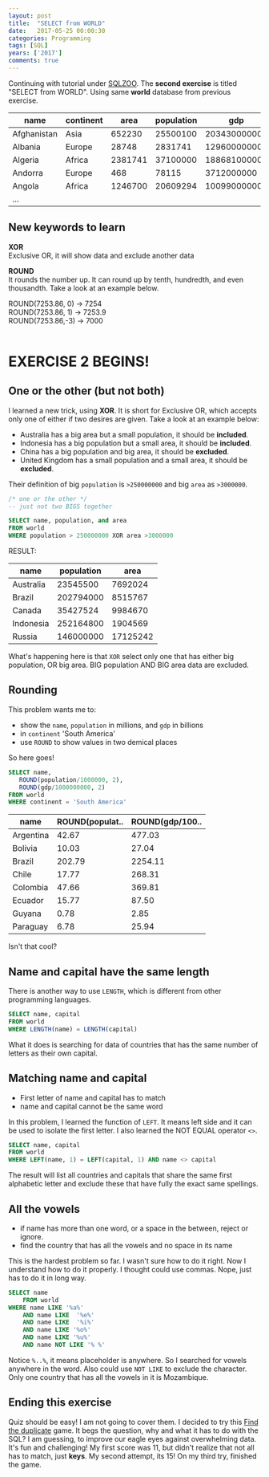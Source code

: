 ```yaml
---
layout: post
title:  "SELECT from WORLD"
date:   2017-05-25 00:00:30
categories: Programming
tags: [SQL]
years: ['2017']
comments: true
---
```


Continuing with tutorial under [SQLZOO][SQLZOO]. The <strong>second exercise</strong> is titled "SELECT from WORLD". Using same <strong>world</strong> database from previous exercise.

| name | continent | area | population | gdp |
|-------|-------|-------|-------|-------|
| Afghanistan | Asia | 652230 | 25500100 | 20343000000 |
| Albania | Europe | 28748 | 2831741 | 12960000000 |
| Algeria | Africa | 2381741 | 37100000 | 188681000000 |
| Andorra | Europe | 468 | 78115 | 3712000000 |
| Angola | Africa | 1246700 | 20609294 | 100990000000 |
| ... |


## New keywords to learn

<strong>XOR</strong><br>
Exclusive OR, it will show data and exclude another data

<strong>ROUND</strong><br>
It rounds the number up. It can round up by tenth, hundredth, and even thousandth. Take a look at an example below.

ROUND(7253.86, 0)    ->  7254 <br>
ROUND(7253.86, 1)    ->  7253.9 <br>
ROUND(7253.86,-3)    ->  7000 <br>
<br>

# EXERCISE 2 BEGINS!

## One or the other (but not both)
I learned a new trick, using <strong>XOR</strong>. It is short for Exclusive OR, which accepts only one of either if two desires are given. Take a look at an example below:

- Australia has a big area but a small population, it should be <strong>included</strong>.
- Indonesia has a big population but a small area, it should be <strong>included</strong>.
- China has a big population and big area, it should be <strong>excluded</strong>.
- United Kingdom has a small population and a small area, it should be <strong>excluded</strong>.

Their definition of big `population` is `>250000000` and big `area` as `>3000000`.

```sql
/* one or the other */
-- just not two BIGS together

SELECT name, population, and area
FROM world
WHERE population > 250000000 XOR area >3000000
```

RESULT:

| name | population | area |
|-------|-------|-------|
| Australia | 23545500 | 7692024 |
| Brazil | 202794000 | 8515767 |
| Canada | 35427524 | 9984670 |
| Indonesia | 252164800 | 1904569 |
| Russia | 146000000 | 17125242 |

What's happening here is that `XOR` select only one that has either big population, OR big area. BIG population AND BIG area data are excluded.

## Rounding

This problem wants me to:
- show the `name`, `population` in millions, and `gdp` in billions
- in `continent` 'South America'
- use `ROUND` to show values in two demical places

So here goes!

```sql
SELECT name,
   ROUND(population/1000000, 2),
   ROUND(gdp/1000000000, 2)
FROM world
WHERE continent = 'South America'
```

| name | ROUND(populat.. | ROUND(gdp/100.. |
|-------|-------|-------|
| Argentina | 42.67 | 477.03 |
| Bolivia |	10.03 | 27.04 |
| Brazil | 202.79 | 2254.11 |
| Chile | 17.77 | 268.31 |
| Colombia | 47.66 | 369.81 |
| Ecuador | 15.77 | 87.50 |
| Guyana | 0.78 | 2.85 |
| Paraguay | 6.78 |	25.94 |

Isn't that cool?


## Name and capital have the same length

There is another way to use `LENGTH`, which is different from other programming languages.

```sql
SELECT name, capital
FROM world
WHERE LENGTH(name) = LENGTH(capital)
```

What it does is searching for data of countries that has the same number of letters as their own capital.

## Matching name and capital

- First letter of name and capital has to match
- name and capital cannot be the same word

In this problem, I learned the function of `LEFT`. It means left side and it can be used to isolate the first letter. I also learned the NOT EQUAL operator `<>`.

```sql
SELECT name, capital
FROM world
WHERE LEFT(name, 1) = LEFT(capital, 1) AND name <> capital
```

The result will list all countries and capitals that share the same first alphabetic letter and exclude these that have fully the exact same spellings.

## All the vowels

- if name has more than one word, or a space in the between, reject or ignore.
- find the country that has all the vowels and no space in its name  

This is the hardest problem so far. I wasn't sure how to do it right. Now I understand how to do it properly. I thought could use commas. Nope, just has to do it in long way.

```sql
SELECT name
    FROM world
WHERE name LIKE '%a%'
    AND name LIKE  '%e%'
    AND name LIKE  '%i%'
    AND name LIKE '%o%'
    AND name LIKE '%u%'
    AND name NOT LIKE '% %'
```

Notice `%..%`, it means placeholder is anywhere. So I searched for vowels anywhere in the word. Also could use `NOT LIKE` to exclude the character. Only one country that has all the vowels in it is Mozambique.

## Ending this exercise

Quiz should be easy! I am not going to cover them. I decided to try this [Find the duplicate][duplicate] game. It begs the question, why and what it has to do with the SQL? I am guessing, to improve our eagle eyes against overwhelming data. It's fun and challenging! My first score was 11, but didn't realize that not all has to match, just <strong>keys</strong>. My second attempt, its 15! On my third try, finished the game.  


[SQLZOO]:https://sqlzoo.net/
[duplicate]:https://sqlzoo.net/brain/bt.htm#

